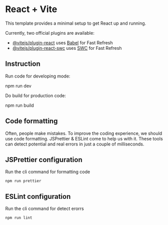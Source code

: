 # React + Vite

This template provides a minimal setup to get React up and running.

Currently, two official plugins are available:

- [@vitejs/plugin-react](https://github.com/vitejs/vite-plugin-react/blob/main/packages/plugin-react/README.md) uses [Babel](https://babeljs.io/) for Fast Refresh
- [@vitejs/plugin-react-swc](https://github.com/vitejs/vite-plugin-react-swc) uses [SWC](https://swc.rs/) for Fast Refresh

## Instruction

Run code for developing mode:

npm run dev

Do build for production code:

npm run build

## Code formatting

Often, people make mistakes. To improve the coding experience, we should use code formatting. JSPrettier & ESLint come to help us with it. These tools can detect potential and real errors in just a couple of milliseconds.

## JSPrettier configuration

Run the cli command for formatting code

```
npm run prettier
```

## ESLint configuration

Run the cli command for detect erorrs

```
npm run lint
```
